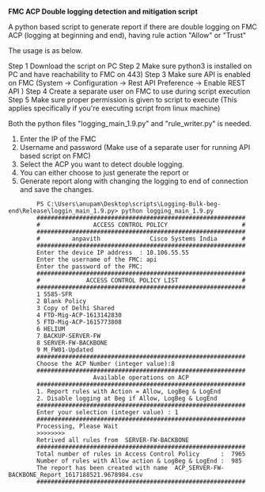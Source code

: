 **FMC ACP Double logging detection and mitigation script**

A python based script to generate report if there are double logging on FMC ACP (logging at beginning and end), having rule action "Allow" or "Trust"

The usage is as below.

Step 1 Download the script on PC
Step 2 Make sure python3 is installed on PC and have reachability to FMC on 443)
Step 3 Make sure API is enabled on FMC (System -> Configuration -> Rest API Preference -> Enable REST API )
Step 4 Create a separate user on FMC to use during script execution
Step 5 Make sure proper permission is given to script to execute (This applies specifically if you're executing script from linux machine)

Both the python files "logging_main_1.9.py" and "rule_writer.py" is needed.

1. Enter the IP of the FMC
2. Username and password (Make use of a separate user for running API based script on FMC)
3. Select the ACP you want to detect double logging.
4. You can either choose to just generate the report or 
5. Generate report along with changing the logging  to end of connection and save the changes. 

```
        PS C:\Users\anupam\Desktop\scripts\Logging-Bulk-beg-end\Release\loggin_main_1.9.py> python logging_main_1.9.py
        ###########################################################
        #               ACCESS CONTROL POLICY                     #
        ###########################################################
        #         anpavith              Cisco Systems India       #
        ###########################################################
        Enter the device IP address  : 10.106.55.55
        Enter the username of the FMC: api
        Enter the password of the FMC:
        ###########################################################
        #             ACCESS CONTROL POLICY LIST                  #
        ###########################################################
        1 5585-SFR
        2 Blank Policy
        3 Copy of Delhi Shared
        4 FTD-Mig-ACP-1613142830
        5 FTD-Mig-ACP-1615773808
        6 HELIUM
        7 BACKUP-SERVER-FW
        8 SERVER-FW-BACKBONE
        9 M_FW01-Updated
        ###########################################################
        Choose the ACP Number (integer value):8
        ###########################################################
                        Available operations on ACP
        ###########################################################
        1. Report rules with Action = Allow, LogBeg & LogEnd
        2. Disable logging at Beg if Allow, LogBeg & LogEnd
        ###########################################################
        Enter your selection (integer value) : 1
        ###########################################################
        Processing, Please Wait
        >>>>>>>>
        Retrived all rules from  SERVER-FW-BACKBONE
        ###########################################################
        Total number of rules in Access Control Policy      :  7965
        Number of rules with Allow action & LogBeg & LogEnd :  985
        The report has been created with name  ACP_SERVER-FW-BACKBONE_Report_1617188521.9678984.csv
        ###########################################################
```
